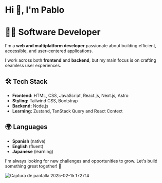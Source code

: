 # Hi 👋, I'm Pablo


# 👨‍💻 Software Developer

I'm a **web and multiplatform developer** passionate about building efficient, accessible, and user-centered applications.  

I work across both **frontend** and **backend**, but my main focus is on crafting seamless user experiences.  

## 🛠️ Tech Stack  
- **Frontend:** HTML, CSS, JavaScript, React.js, Next.js, Astro  
- **Styling:** Tailwind CSS, Bootstrap  
- **Backend:** Node.js  
- **Learning:**  Zustand, TanStack Query and React Context
## 🌍 Languages  
- **Spanish** (native)  
- **English** (fluent)  
- **Japanese** (learning)  

I'm always looking for new challenges and opportunities to grow. Let's build something great together! 🚀  

![Captura de pantalla 2025-02-15 172714](https://github.com/user-attachments/assets/073c860a-7f40-416c-9a72-38a171594d8b)
